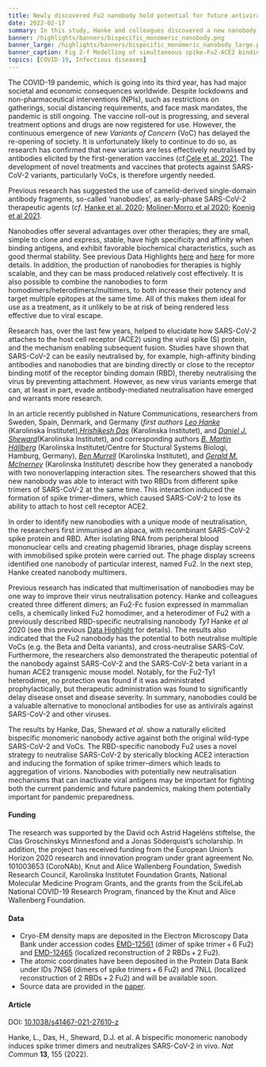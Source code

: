 ```yaml
---
title: Newly discovered Fu2 nanobody hold potential for future antiviral development
date: 2022-02-17
summary: In this study, Hanke and colleagues discovered a new nanobody. The new RBD-specific Fu2 nanobody was found to utilize a unique neitralization mechanism. Data was shared openly in, eg. The Electron Microscopy Data Bank.
banner: /highlights/banners/bispecific_monomeric_nanobody.png
banner_large: /highlights/banners/bispecific_monomeric_nanobody_large.png
banner_caption: Fig 2-f Modelling of simultaneous spike-Fu2-ACE2 binding shows that Fu2 blocks the binding of ACE2, from Hanke, L., Das, H., Sheward, D.J. et al (2022)
topics: [COVID-19, Infectious diseases]
---
```


The COVID-19 pandemic, which is going into its third year, has had major societal and economic consequences worldwide. Despite lockdowns and non-pharmaceutical interventions (NPIs), such as restrictions on gatherings, social distancing requirements, and face mask mandates, the pandemic is still ongoing. The vaccine roll-out is progressing, and several treatment options and drugs are now registered for use. However, the continuous emergence of new *Variants of Concern* (VoC) has delayed the re-opening of society. It is unfortunately likely to continue to do so, as research has confirmed that new variants are less effectively neutralised by antibodies elicited by the first-generation vaccines (cf.[Cele et al. 2021](https://www.nature.com/articles/s41586-021-03471-w). The development of novel treatments and vaccines that protects against SARS-CoV-2 variants, particularly VoCs, is therefore urgently needed.

Previous research has suggested the use of camelid-derived single-domain antibody fragments, so-called ‘nanobodies’, as early-phase SARS-CoV-2  therapeutic agents (*cf*. [Hanke et al. 2020](10.1038/s41467-020-18174-5); [Moliner-Morro et al 2020](https://doi.org/10.3390/biom10121661); [Koenig et al 2021](https:/doi.org/10.1126/science.abe6230).

Nanobodies offer several advantages over other therapies; they are small, simple to clone and express, stable, have high specificity and affinity when binding antigens, and exhibit favorable biochemical characteristics, such as good thermal stability. See previous Data Highlights [here](https://covid19dataportal.se/highlights/alpaca-nanobody/) and [here](10.1126/science.abe6230) for more details. In addition, the production of nanobodies for therapies is highly scalable, and they can be mass produced relatively cost effectively. It is also possible to combine the nanobodies to form homodimers/heterodimers/multimers, to both increase their potency and target multiple epitopes at the same time. All of this makes them ideal for use as a treatment, as it unlikely to be at risk of being rendered less effective due to viral escape.

Research has, over the last few years, helped to elucidate how SARS-CoV-2 attaches to the host cell receptor (ACE2) using the viral spike (S) protein, and the mechanism enabling subsequent fusion. Studies have shown that SARS-CoV-2 can be easily neutralised by, for example, high-affinity binding antibodies and nanobodies that are binding directly or close to the receptor binding motif of the receptor binding domain (RBD), thereby neutralising the virus by preventing attachment. However, as new virus variants emerge that can, at least in part, evade antibody-mediated neutralisation have emerged and warrants more research.

In an article recently published in Nature Communications, researchers from Sweden, Spain, Denmark, and Germany (*first authors* [*Leo Hanke*](https://staff.ki.se/people/leo-hanke) (Karolinska Institutet),[*Hrishikesh Das*](https://staff.ki.se/people/hrishikesh-das) (Karolinska Institutet), and [*Daniel J. Sheward*](https://staff.ki.se/people/daniel-sheward)(Karolinska Institutet), and corresponding authors [*B. Martin Hällberg*](https://staff.ki.se/people/martin-hallberg) (Karolinska Institutet/Centre for Stuctural Systems Biologi, Hamburg, Germany), [*Ben Murrell*](https://staff.ki.se/people/benjamin-murrell) (Karolinska Institutet), and [*Gerald M. McInerney*](https://staff.ki.se/people/gerald-mcinerney) (Karolinska Institutet) describe how they generated a nanobody with two nonoverlapping interaction sites. The researchers showed that this new nanobody was able to interact with two RBDs from different spike trimers of SARS-CoV-2 at the same time. This interaction induced the formation of spike trimer–dimers, which caused SARS-CoV-2 to lose its ability to attach to host cell receptor ACE2.

In order to identify new nanobodies with a unique mode of neutralisation, the researchers first immunised an alpaca, with recombinant SARS-CoV-2 spike protein and RBD. After isolating RNA from peripheral blood mononuclear cells and creating phagemid libraries, phage display screens with immobilised spike protein were carried out. The phage display screens identified one nanobody of particular interest, named Fu2. In the next step, Hanke created nanobody multimers.

Previous research has indicated that multimerisation of nanobodies may be one way to improve their virus neutralisation potency. Hanke and colleagues created three different dimers; an Fu2-Fc fusion expressed in mammalian cells, a chemically linked Fu2 homodimer, and a heterodimer of Fu2 with a previously described RBD-specific neutralising nanobody *Ty1* Hanke *et al* 2020 (see this previous [Data Highlight](https://covid19dataportal.se/highlights/alpaca-nanobody/) for details). The results also indicated that the Fu2 nanobody has the potential to both neutralise multiple VoCs (e.g. the Beta and Delta variants), and cross-neutralise SARS-CoV. Furthermore, the researchers also demonstrated the therapeutic potential of the nanobody against SARS-CoV-2 and the SARS-CoV-2 beta variant in a human ACE2 transgenic mouse model. Notably, for the Fu2-Ty1 heterodimer, no protection was found if it was administrated prophylactically, but therapeutic administration was found to significantly delay disease onset and disease severity. In summary, nanobodies could be a valuable alternative to monoclonal antibodies for use as antivirals against SARS-CoV-2 and other viruses.

The results by Hanke, Das, Sheward *et al*. show a naturally elicited bispecific monomeric nanobody active against both the original wild-type SARS-CoV-2 and VoCs. The RBD-specific nanobody Fu2 uses a novel strategy to neutralise SARS-CoV-2 by sterically blocking ACE2 interaction and inducing the formation of spike trimer–dimers which leads to aggregation of virions. Nanobodies with potentially new neutralisation mechanisms that can inactivate viral antigens may be important for fighting both the current pandemic and future pandemics, making them potentially important for pandemic preparedness.

#### Funding

The research was supported by the David och Astrid Hageléns stiftelse, the Clas Groschinskys Minnesfond and a Jonas Söderquist’s scholarship.  In addition, the project has received funding from the European Union’s Horizon 2020 research and innovation program under grant agreement No. 101003653 (CoroNAb), Knut and Alice Wallenberg Foundation, Swedish Research Council, Karolinska Institutet Foundation Grants, National Molecular Medicine Program Grants, and the grants from the SciLifeLab National COVID-19 Research Program, financed by the Knut and Alice Wallenberg Foundation.

#### Data

* Cryo-EM density maps are deposited in the Electron Microscopy Data Bank under accession codes [EMD-12561](https://www.ebi.ac.uk/emdb/EMD-12561) (dimer of spike trimer + 6 Fu2) and [EMD-12465](https://www.ebi.ac.uk/emdb/EMD-12465) (localized reconstruction of 2 RBDs + 2 Fu2).
* The atomic coordinates have been deposited in the Protein Data Bank under IDs 7NS6 (dimers of spike trimers + 6 Fu2) and 7NLL (localized reconstruction of 2 RBDs + 2 Fu2) and will be available soon.
* Source data are provided in the [paper](https://doi.org/10.1038/s41467-021-27610-z).

#### Article

DOI: [10.1038/s41467-021-27610-z](https://doi.org/10.1038/s41467-021-27610-z)

Hanke, L., Das, H., Sheward, D.J. et al. A bispecific monomeric nanobody induces spike trimer dimers and neutralizes SARS-CoV-2 in vivo. *Nat Commun* **13**, 155 (2022).
